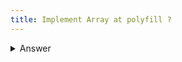 ```yaml
---
title: Implement Array at polyfill ?
---
```


<details>
    <summary>Answer</summary>

```js
Array.prototype.atImpl = function (index) {
	return this[index]
}
```

</details>
